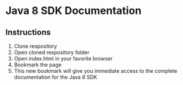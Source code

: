 # Java 8 SDK Documentation

## Instructions
1. Clone respository
2. Open cloned respository folder
3. Open index.html in your favorite browser
4. Bookmark the page
5. This new bookmark will give you immediate access to the complete documentation for the Java 8 SDK

